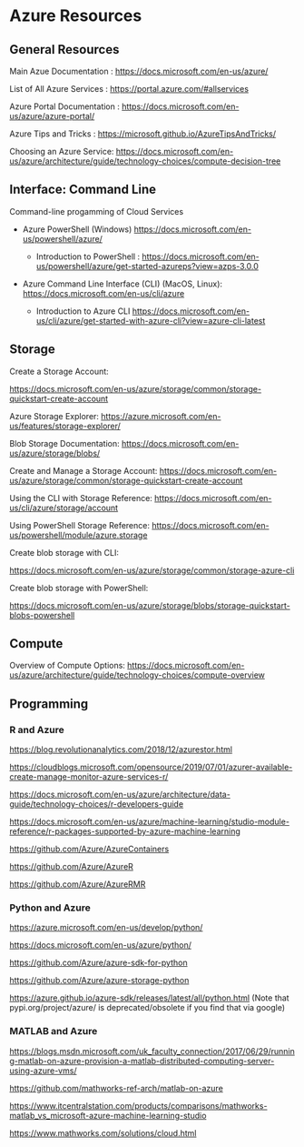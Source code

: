 # Azure Resources

## General Resources 

Main Azue Documentation : https://docs.microsoft.com/en-us/azure/ 

List of All Azure Services : https://portal.azure.com/#allservices 

Azure Portal Documentation :  https://docs.microsoft.com/en-us/azure/azure-portal/ 

Azure Tips and Tricks : https://microsoft.github.io/AzureTipsAndTricks/

Choosing an Azure Service:  https://docs.microsoft.com/en-us/azure/architecture/guide/technology-choices/compute-decision-tree

## Interface: Command Line

Command-line progamming of Cloud Services

 * Azure PowerShell (Windows) https://docs.microsoft.com/en-us/powershell/azure/ 

    * Introduction to PowerShell : https://docs.microsoft.com/en-us/powershell/azure/get-started-azureps?view=azps-3.0.0 

 * Azure Command Line Interface (CLI) (MacOS, Linux): https://docs.microsoft.com/en-us/cli/azure 

    * Introduction to Azure CLI https://docs.microsoft.com/en-us/cli/azure/get-started-with-azure-cli?view=azure-cli-latest 


 
## Storage

Create a Storage Account: 

https://docs.microsoft.com/en-us/azure/storage/common/storage-quickstart-create-account 

Azure Storage Explorer: https://azure.microsoft.com/en-us/features/storage-explorer/ 

Blob Storage Documentation: https://docs.microsoft.com/en-us/azure/storage/blobs/  

Create and Manage a Storage Account: 
https://docs.microsoft.com/en-us/azure/storage/common/storage-quickstart-create-account 

 
Using the CLI with Storage Reference:
https://docs.microsoft.com/en-us/cli/azure/storage/account 


Using PowerShell Storage Reference:
https://docs.microsoft.com/en-us/powershell/module/azure.storage 

Create blob storage with CLI:

https://docs.microsoft.com/en-us/azure/storage/common/storage-azure-cli 


Create blob storage with PowerShell:

https://docs.microsoft.com/en-us/azure/storage/blobs/storage-quickstart-blobs-powershell 
 

## Compute 
Overview of Compute Options:
https://docs.microsoft.com/en-us/azure/architecture/guide/technology-choices/compute-overview 

 

## Programming

### R and Azure 

https://blog.revolutionanalytics.com/2018/12/azurestor.html 

https://cloudblogs.microsoft.com/opensource/2019/07/01/azurer-available-create-manage-monitor-azure-services-r/ 

https://docs.microsoft.com/en-us/azure/architecture/data-guide/technology-choices/r-developers-guide 

https://docs.microsoft.com/en-us/azure/machine-learning/studio-module-reference/r-packages-supported-by-azure-machine-learning 

https://github.com/Azure/AzureContainers 

https://github.com/Azure/AzureR 

https://github.com/Azure/AzureRMR 

<!-- check that ml studio is still supported 
https://www.r-bloggers.com/how-to-evaluate-r-models-in-azure-machine-learning-studio/ -->

 

### Python and Azure 

https://azure.microsoft.com/en-us/develop/python/ 

https://docs.microsoft.com/en-us/azure/python/ 

https://github.com/Azure/azure-sdk-for-python 

https://github.com/Azure/azure-storage-python 

https://azure.github.io/azure-sdk/releases/latest/all/python.html (Note that pypi.org/project/azure/  is deprecated/obsolete if you find that via google)


### MATLAB and Azure 

https://blogs.msdn.microsoft.com/uk_faculty_connection/2017/06/29/running-matlab-on-azure-provision-a-matlab-distributed-computing-server-using-azure-vms/ 

https://github.com/mathworks-ref-arch/matlab-on-azure 

https://www.itcentralstation.com/products/comparisons/mathworks-matlab_vs_microsoft-azure-machine-learning-studio 

https://www.mathworks.com/solutions/cloud.html 
